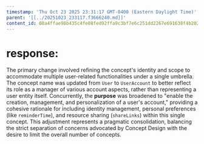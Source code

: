 ```yaml
---
timestamp: 'Thu Oct 23 2025 23:31:17 GMT-0400 (Eastern Daylight Time)'
parent: '[[../20251023_233117.f3666240.md]]'
content_id: 08a4ffae98b435c4fe08fed92ffa9c3bf7e6c251dd2267e691638f4b202a69dc
---
```


# response:

The primary change involved refining the concept's identity and scope to accommodate multiple user-related functionalities under a single umbrella. The concept name was updated from `User` to `UserAccount` to better reflect its role as a manager of various account aspects, rather than representing a user entity itself. Concurrently, the **purpose** was broadened to "enable the creation, management, and personalization of a user's account," providing a cohesive rationale for including identity management, personal preferences (like `reminderTime`), and resource sharing (`shareLinks`) within this single concept. This adjustment represents a pragmatic consolidation, balancing the strict separation of concerns advocated by Concept Design with the desire to limit the overall number of concepts.
